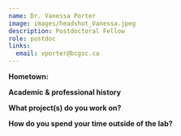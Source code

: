 ```yaml
---
name: Dr. Vanessa Porter
image: images/headshot_Vanessa.jpeg
description: Postdoctoral Fellow
role: postdoc
links:
  email: vporter@bcgsc.ca
---
```


**Hometown:** 


**Academic & professional history**



**What project(s) do you work on?**



**How do you spend your time outside of the lab?**